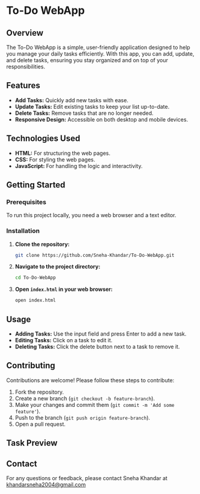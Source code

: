 
# To-Do WebApp

## Overview

The To-Do WebApp is a simple, user-friendly application designed to help you manage your daily tasks efficiently. With this app, you can add, update, and delete tasks, ensuring you stay organized and on top of your responsibilities.

## Features

- **Add Tasks:** Quickly add new tasks with ease.
- **Update Tasks:** Edit existing tasks to keep your list up-to-date.
- **Delete Tasks:** Remove tasks that are no longer needed.
- **Responsive Design:** Accessible on both desktop and mobile devices.

## Technologies Used

- **HTML:** For structuring the web pages.
- **CSS:** For styling the web pages.
- **JavaScript:** For handling the logic and interactivity.

## Getting Started

### Prerequisites

To run this project locally, you need a web browser and a text editor.

### Installation

1. **Clone the repository:**
   ```bash
   git clone https://github.com/Sneha-Khandar/To-Do-WebApp.git
   ```

2. **Navigate to the project directory:**
   ```bash
   cd To-Do-WebApp
   ```

3. **Open `index.html` in your web browser:**
   ```bash
   open index.html
   ```

## Usage

- **Adding Tasks:** Use the input field and press Enter to add a new task.
- **Editing Tasks:** Click on a task to edit it.
- **Deleting Tasks:** Click the delete button next to a task to remove it.

## Contributing

Contributions are welcome! Please follow these steps to contribute:

1. Fork the repository.
2. Create a new branch (`git checkout -b feature-branch`).
3. Make your changes and commit them (`git commit -m 'Add some feature'`).
4. Push to the branch (`git push origin feature-branch`).
5. Open a pull request.

## Task Preview


## Contact

For any questions or feedback, please contact Sneha Khandar at [khandarsneha2004@gmail.com](mailto:khandarsneha2004@gmail.com)
